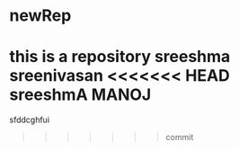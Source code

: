 # newRep
this is a repository
sreeshma sreenivasan
<<<<<<< HEAD
sreeshmA MANOJ
=======
sfddcghfui
>>>>>>> commit

